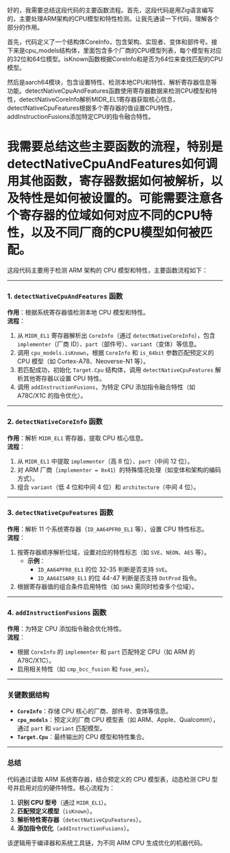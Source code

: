 好的，我需要总结这段代码的主要函数流程。首先，这段代码是用Zig语言编写的，主要处理ARM架构的CPU模型和特性检测。让我先通读一下代码，理解各个部分的作用。

首先，代码定义了一个结构体CoreInfo，包含架构、实现者、变体和部件号。接下来是cpu_models结构体，里面包含多个厂商的CPU模型列表，每个模型有对应的32位和64位模型。isKnown函数根据CoreInfo和是否为64位来查找匹配的CPU模型。

然后是aarch64模块，包含设置特性、检测本地CPU和特性、解析寄存器信息等功能。detectNativeCpuAndFeatures函数使用寄存器数据来检测CPU模型和特性，detectNativeCoreInfo解析MIDR_EL1寄存器获取核心信息，detectNativeCpuFeatures根据多个寄存器的值设置CPU特性，addInstructionFusions添加特定CPU的指令融合特性。

我需要总结这些主要函数的流程，特别是detectNativeCpuAndFeatures如何调用其他函数，寄存器数据如何被解析，以及特性是如何被设置的。可能需要注意各个寄存器的位域如何对应不同的CPU特性，以及不同厂商的CPU模型如何被匹配。
================================================
这段代码主要用于检测 ARM 架构的 CPU 模型和特性，主要函数流程如下：

---

### **1. `detectNativeCpuAndFeatures` 函数**
**作用**：根据系统寄存器值检测本地 CPU 模型和特性。  
**流程**：
1. 从 `MIDR_EL1` 寄存器解析出 `CoreInfo`（通过 `detectNativeCoreInfo`），包含 `implementer`（厂商 ID）、`part`（部件号）、`variant`（变体）等信息。
2. 调用 `cpu_models.isKnown`，根据 `CoreInfo` 和 `is_64bit` 参数匹配预定义的 CPU 模型（如 Cortex-A78、Neoverse-N1 等）。
3. 若匹配成功，初始化 `Target.Cpu` 结构体，调用 `detectNativeCpuFeatures` 解析其他寄存器以设置 CPU 特性。
4. 调用 `addInstructionFusions`，为特定 CPU 添加指令融合特性（如 A78C/X1C 的指令优化）。

---

### **2. `detectNativeCoreInfo` 函数**
**作用**：解析 `MIDR_EL1` 寄存器，提取 CPU 核心信息。  
**流程**：
1. 从 `MIDR_EL1` 中提取 `implementer`（高 8 位）、`part`（中间 12 位）。
2. 对 ARM 厂商（`implementer = 0x41`）的特殊情况处理（如变体和架构的编码方式）。
3. 组合 `variant`（低 4 位和中间 4 位）和 `architecture`（中间 4 位）。

---

### **3. `detectNativeCpuFeatures` 函数**
**作用**：解析 11 个系统寄存器（`ID_AA64PFR0_EL1` 等），设置 CPU 特性标志。  
**流程**：
1. 按寄存器顺序解析位域，设置对应的特性标志（如 `SVE`、`NEON`、`AES` 等）。
   - **示例**：  
     - `ID_AA64PFR0_EL1` 的位 32-35 判断是否支持 `SVE`。  
     - `ID_AA64ISAR0_EL1` 的位 44-47 判断是否支持 `DotProd` 指令。
2. 根据寄存器值的组合条件启用特性（如 `SHA3` 需同时检查多个位域）。

---

### **4. `addInstructionFusions` 函数**
**作用**：为特定 CPU 添加指令融合优化特性。  
**流程**：
- 根据 `CoreInfo` 的 `implementer` 和 `part` 匹配特定 CPU（如 ARM 的 A78C/X1C）。
- 启用相关特性（如 `cmp_bcc_fusion` 和 `fuse_aes`）。

---

### **关键数据结构**
- **`CoreInfo`**：存储 CPU 核心的厂商、部件号、变体等信息。
- **`cpu_models`**：预定义的厂商 CPU 模型表（如 ARM、Apple、Qualcomm），通过 `part` 和 `variant` 匹配模型。
- **`Target.Cpu`**：最终输出的 CPU 模型和特性集合。

---

### **总结**
代码通过读取 ARM 系统寄存器，结合预定义的 CPU 模型表，动态检测 CPU 型号并启用对应的硬件特性。核心流程为：  
1. **识别 CPU 型号**（通过 `MIDR_EL1`）。  
2. **匹配预定义模型**（`isKnown`）。  
3. **解析特性寄存器**（`detectNativeCpuFeatures`）。  
4. **添加指令优化**（`addInstructionFusions`）。  

该逻辑用于编译器和系统工具链，为不同 ARM CPU 生成优化的机器代码。